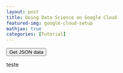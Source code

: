 ```yaml
---
layout: post
title: Doing Data Science on Google Cloud
featured-img: google-cloud-setup
mathjax: true
categories: [Tutorial]
---
```


<html>
<head>

  <script src="https://code.jquery.com/jquery-3.2.1.min.js" type=text/javascript></script>
  <script type=text/javascript>
      $(document).ready(function(){
          $.getJSON(
              "http://35.226.182.38/",
              {format: "json"})
              .done(
                  function(data) {
                      var plot_id = data.stuff;
                      $("#retval").html( "<strong>" + plot_id + "</strong>" + " eh?" );
                  }
              );
      });
  </script>


</head>


<body>

<button>Get JSON data</button>

<div id="where">teste</div>
<div id="retval"></div>

</body>
</html>
